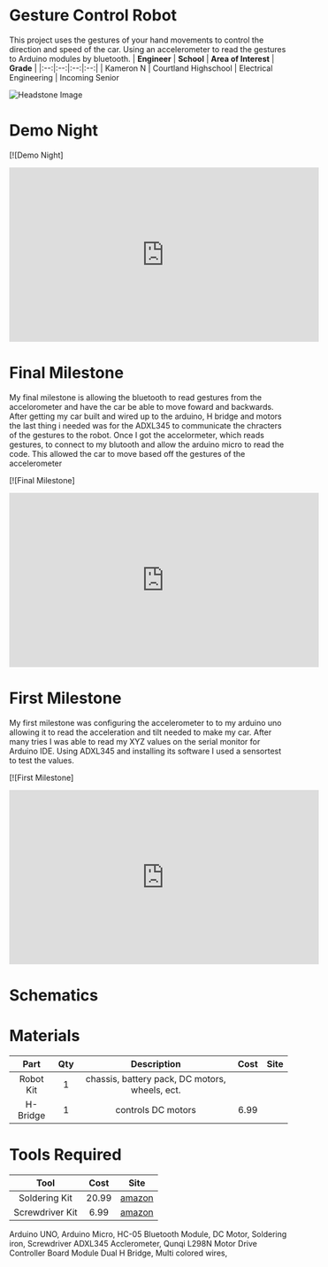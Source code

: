 ﻿# Gesture Control Robot
This project uses the gestures of your hand movements to control the direction and speed of the car. Using an accelerometer to read the gestures to Arduino modules by bluetooth. 
| **Engineer** | **School** | **Area of Interest** | **Grade** |
|:--:|:--:|:--:|:--:|
| Kameron N | Courtland Highschool | Electrical Engineering | Incoming Senior

![Headstone Image](https://bluestampengineering.com/wp-content/uploads/2016/05/improve.jpg)


# Demo Night 

[![Demo Night]
<iframe width="560" height="315" src="https://www.youtube.com/embed/3wdcaILSAGs" title="YouTube video player" frameborder="0" allow="accelerometer; autoplay; clipboard-write; encrypted-media; gyroscope; picture-in-picture" allowfullscreen></iframe>

  
# Final Milestone
My final milestone is allowing the bluetooth to read gestures from the accelorometer and have the car be able to move foward and backwards. After getting my car built and wired up to the arduino, H bridge and motors the last thing i needed was for the ADXL345 to communicate the chracters of the gestures to the robot. Once I got the accelormeter, which reads gestures, to connect to my blutooth and allow the arduino micro to read the code. This allowed the car to move based off the gestures of the accelerometer

[![Final Milestone]
<iframe width="560" height="315" src="https://www.youtube.com/embed/4Pcw4EDEFpg" title="YouTube video player" frameborder="0" allow="accelerometer; autoplay; clipboard-write; encrypted-media; gyroscope; picture-in-picture" allowfullscreen></iframe>

# First Milestone
My first milestone was configuring the accelerometer to to my arduino uno allowing it to read the acceleration and tilt needed to make my car. After many tries I was able to read my XYZ values on the serial monitor for Arduino IDE. Using ADXL345 and installing its software I used a sensortest to test the values. 

[![First Milestone]
<iframe width="560" height="315" src="https://www.youtube.com/embed/q0oDf7IUYQs" title="YouTube video player" frameborder="0" allow="accelerometer; autoplay; clipboard-write; encrypted-media; gyroscope; picture-in-picture" allowfullscreen></iframe>

# Schematics

# Materials

| **Part** | **Qty** | **Description** | **Cost** | **Site**
|:--:|:-:|:--:|:-:|:-:|
| Robot Kit | 1 | chassis, battery pack, DC motors, wheels, ect. |
| H-Bridge | 1 | controls DC motors | 6.99
# Tools Required 
| **Tool** | **Cost** | **Site** |
|:--:|:-:|:-:|
| Soldering Kit | 20.99 | [amazon](https://www.amazon.com/Soldering-Iron-Kit-Temperature-Desoldering/dp/B07S61WT16/)
| Screwdriver Kit | 6.99 | [amazon](https://www.amazon.com/Small-Screwdriver-Set-Mini-Magnetic/dp/B08RYXKJW9/) 


Arduino UNO,
Arduino Micro, 
HC-05 Bluetooth Module, 
DC Motor, 
Soldering iron,
Screwdriver 
ADXL345 Acclerometer,
Qunqi L298N Motor Drive Controller Board Module Dual H Bridge,
Multi colored wires, 
